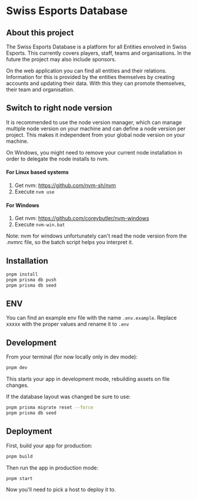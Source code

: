 # Swiss Esports Database
## About this project
The Swiss Esports Database is a platform for all Entities envolved in Swiss Esports. This currently covers players, staff, teams and organisations. In the future the project may also include sponsors.

On the web application you can find all entities and their relations. Information for this is provided by the entities themselves by creating accounts and updating their data. With this they can promote themselves, their team and organisation.


## Switch to right node version

It is recommended to use the node version manager, which can manage multiple node version on your machine and can define a node version per project. This makes it independent from your global node version on your machine.

On Windows, you might need to remove your current node installation in order to delegate the node installs to nvm.

#### For Linux based systems

1. Get nvm: https://github.com/nvm-sh/nvm
2. Execute `nvm use`

#### For Windows
1. Get nvm: https://github.com/coreybutler/nvm-windows
2. Execute `nvm-win.bat`

Note: nvm for windows unfortunately can't read the node version from the .nvmrc file, so the batch script helps you interpret it.

## Installation

```sh
pnpm install
pnpm prisma db push
pnpm prisma db seed
```

## ENV
You can find an example env file with the name `.env.example`. Replace xxxxx with the proper values and rename it to `.env`


## Development

From your terminal (for now locally only in dev mode):

```sh
pnpm dev
```

This starts your app in development mode, rebuilding assets on file changes.

If the database layout was changed be sure to use:

```sh
pnpm prisma migrate reset --force
pnpm prisma db seed
```

## Deployment

First, build your app for production:

```sh
pnpm build
```

Then run the app in production mode:

```sh
pnpm start
```

Now you'll need to pick a host to deploy it to.
